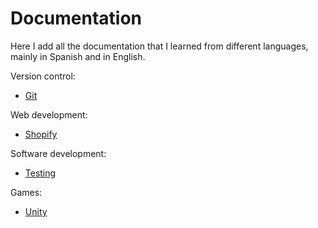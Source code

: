 # Documentation

Here I add all the documentation that I learned from different languages, mainly in Spanish and in English.

Version control:

* [Git](https://github.com/danielmoreno58/documentation/tree/master/Git)

Web development:

* [Shopify](https://github.com/danielmoreno58/documentation/tree/master/Shopify)

Software development:

* [Testing](https://github.com/danielmoreno58/documentation/tree/master/Testing)

Games:

* [Unity](https://github.com/danielmoreno58/documentation/tree/master/Unity)